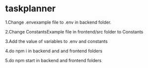 # taskplanner

1.Change .envexample file to .env in backend folder.


2.Change ConstantsExample file in frontend/src folder to Constants


3.Add the value of variables to .env and constants


4.do npm i in backend and and frontend folders


5.do npm start in backend and frontend folders
